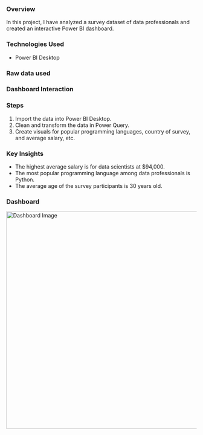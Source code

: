 ### Overview
In this project, I have analyzed a survey dataset of data professionals and created an interactive Power BI dashboard.

### Technologies Used
- Power BI Desktop

### Raw data used

### Dashboard Interaction

### Steps
1. Import the data into Power BI Desktop.
2. Clean and transform the data in Power Query.
3. Create visuals for popular programming languages, country of survey, and average salary, etc.

### Key Insights
- The highest average salary is for data scientists at $94,000.
- The most popular programming language among data professionals is Python.
- The average age of the survey participants is 30 years old.

### Dashboard
<img width="888" height="576" alt="Dashboard Image" src="https://github.com/user-attachments/assets/e799b750-79f5-495a-9b0d-5570dcafa048" />

